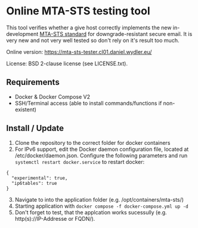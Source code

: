 # Online MTA-STS testing tool

This tool verifies whether a give host correctly implements the new in-development <a href="https://github.com/mrisher/smtp-sts">MTA-STS standard</a> for downgrade-resistant secure email. It is very new and not very well tested so don't rely on it's result too much.

Online version: https://mta-sts-tester.cl01.daniel.wydler.eu/

License: BSD 2-clause license (see LICENSE.txt).


## Requirements

* Docker & Docker Compose V2
* SSH/Terminal access (able to install commands/functions if non-existent)


## Install / Update
1. Clone the repository to the correct folder for docker containers
2. For IPv6 support, edit the Docker daemon configuration file, located at /etc/docker/daemon.json. Configure the following parameters and run `systemctl restart docker.service` to restart docker:
  ```
  {
    "experimental": true,
    "ip6tables": true
  }
  ```
3. Navigate to into the application folder (e.g. /opt/containers/mta-sts/)
4. Starting application with `docker compose -f docker-compose.yml up -d`
5. Don't forget to test, that the applcation works sucessully (e.g. http(s)://IP-Addresse or FQDN/).		

